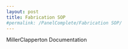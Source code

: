 ```yaml
---
layout: post
title: Fabrication SOP
#permalink: /PanelComplete/Fabrication SOP/
---
```


MillerClapperton Documentation
